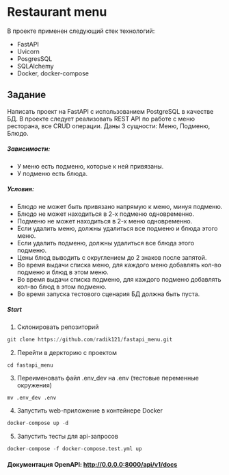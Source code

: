 # Restaurant menu

В проекте применен следующий стек технологий:
- FastAPI
- Uvicorn
- PosgresSQL
- SQLAlchemy
- Docker, docker-compose


## Задание
Написать проект на FastAPI с использованием PostgreSQL в качестве БД. В проекте следует реализовать REST API по работе с меню ресторана, все CRUD операции.
Даны 3 сущности: Меню, Подменю, Блюдо.

##### Зависимости:
- У меню есть подменю, которые к ней привязаны.
- У подменю есть блюда.

##### Условия:
- Блюдо не может быть привязано напрямую к меню, минуя подменю.
- Блюдо не может находиться в 2-х подменю одновременно.
- Подменю не может находиться в 2-х меню одновременно.
- Если удалить меню, должны удалиться все подменю и блюда этого меню.
- Если удалить подменю, должны удалиться все блюда этого подменю.
- Цены блюд выводить с округлением до 2 знаков после запятой.
- Во время выдачи списка меню, для каждого меню добавлять кол-во подменю и блюд в этом меню.
- Во время выдачи списка подменю, для каждого подменю добавлять кол-во блюд в этом подменю.
- Во время запуска тестового сценария БД должна быть пуста.

##### Start

1. Склонировать репозиторий

```python
git clone https://github.com/radik121/fastapi_menu.git
```

2. Перейти в деркторию с проектом

```python
cd fastapi_menu
```

3. Переименовать файл .env_dev на .env (тестовые переменные окружения)

```
mv .env_dev .env
```

4. Запустить web-приложение в контейнере Docker

```python
docker-compose up -d
```

5. Запустить тесты для api-запросов

```python
docker-compose -f docker-compose.test.yml up
```

 #### Документация OpenAPI: http://0.0.0.0:8000/api/v1/docs
